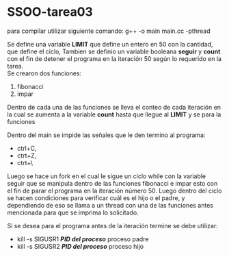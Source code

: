 # SSOO-tarea03
para compilar utilizar siguiente comando:
g++ -o main main.cc -pthread

Se define una variable **LIMIT** que define un entero en 50 con la cantidad,
que define el ciclo, Tambien se definio un variable booleana **seguir** y **count** con el fin de 
detener el programa en la iteración 50 según lo requerido en la tarea.  
Se crearon dos funciones:
1. fibonacci
2. impar

Dentro de cada una de las funciones se lleva el conteo de cada iteración en la 
cual se aumenta a la variable **count** hasta que llegue al **LIMIT** y se para la funciones

Dentro del main se impide las señales que le den termino al programa:
- ctrl+C, 
- ctrt+Z, 
- ctrt+\  

Luego se hace un fork en el cual le sigue un ciclo while
con la variable seguir que se manipula dentro de las 
funciones fibonacci e impar esto con el fin de parar el 
programa en la iteración número 50.
Luego dentro del ciclo  se hacen condiciones
para verificar cuál es el hijo o el padre, 
y dependiendo de eso se llama a un thread
con una de las funciones antes mencionada para que se imprima lo solicitado.

Si se desea para el programa antes de la iteración termine se debe utilizar:  
- kill -s SIGUSR1  __*PID del proceso*__ proceso padre
- kill -s SIGUSR2  __*PID del proceso*__ proceso hijo



